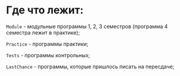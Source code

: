 # Где что лежит:

` Module ` - модульные программы 1, 2, 3 семестров (программа 4 семестра лежит в практике); 

` Practice ` - программы практики;

` Tests ` - программы контрольных;

` LastChance ` - программы, которые пришлось писать на пересдаче; 